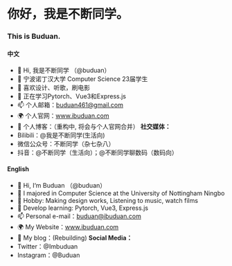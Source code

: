 # 你好，我是不断同学。
### This is Buduan.    
#### 中文  
- 👋 Hi, 我是不断同学 （@buduan）
- 🏫 宁波诺丁汉大学 Computer Science 23届学生
- 👀 喜欢设计、听歌，刷电影  
- 🌱 正在学习Pytorch、Vue3和Express.js
- 📫 个人邮箱：buduan461@gmail.com
- 🌍 个人官网：www.ibuduan.com
- 📃 个人博客：（重构中, 将会与个人官网合并）
**社交媒体：**  
- Bilibili：@我是不断同学(生活向)
- 微信公众号：不断同学（杂七杂八）
- 抖音：@不断同学（生活向）；@不断同学聊数码（数码向）


#### English  
- 👋 Hi, I‘m Buduan （@buduan）
- 🏫 I majored in Computer Science at the University of Nottingham Ningbo
- 👀 Hobby: Making design works, Listening to music, watch films
- 🌱 Develop learning: Pytorch, Vue3, Express.js
- 📫 Personal e-mail：buduan@ibuduan.com  
- 🌍 My Website：www.ibuduan.com  
- 📄 My blog：(Rebuilding)
**Social Media：**  
- Twitter：@Imbuduan
- Instagram：@Buduan




<!---
buduan/buduan is a ✨ special ✨ repository because its `README.md` (this file) appears on your GitHub profile.
You can click the Preview link to take a look at your changes.
--->
